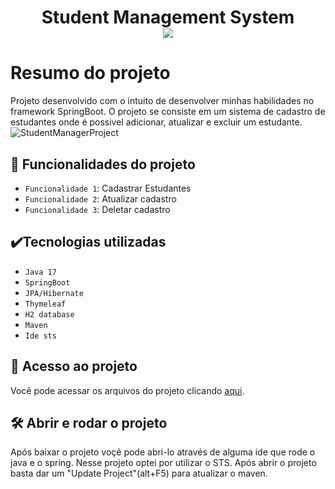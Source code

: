 <h1 align="center">Student Management System <br><img src="http://img.shields.io/static/v1?label=STATUS&message=EM%20DESENVOLVIMENTO&color=GREEN&style=for-the-badge"/> </h1>

# Resumo do projeto
Projeto desenvolvido com o intuito de desenvolver minhas habilidades no framework SpringBoot. O projeto se consiste em um sistema de cadastro de estudantes onde é possivel adicionar, atualizar e excluir um estudante.
![StudentManagerProject](https://user-images.githubusercontent.com/87610833/168915375-f79108ca-775c-4df5-9674-211ed034edaf.jpg)

## :hammer: Funcionalidades do projeto
- `Funcionalidade 1`: Cadastrar Estudantes
- `Funcionalidade 2`: Atualizar cadastro
- `Funcionalidade 3`: Deletar cadastro

## ✔️Tecnologias utilizadas
- `Java 17`
- `SpringBoot`
- `JPA/Hibernate`
- `Thymeleaf`
- `H2 database`
- `Maven`
- `Ide sts`

## 📁 Acesso ao projeto
Você pode acessar os arquivos do projeto clicando [aqui](https://github.com/luanraffaell/student-management-system).

## 🛠️ Abrir e rodar o projeto
Após baixar o projeto voçê pode abri-lo através de alguma ide que rode o java e o spring. Nesse projeto optei por utilizar o STS.
Após abrir o projeto basta dar um "Update Project"(alt+F5) para atualizar o maven.
